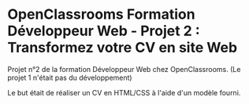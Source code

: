 # OpenClassrooms Formation Développeur Web - Projet 2 : Transformez votre CV en site Web

Projet n°2 de la formation Développeur Web chez OpenClassrooms. (Le projet 1 n'était pas du développement)

Le but était de réaliser un CV en HTML/CSS à l'aide d'un modèle fourni.
